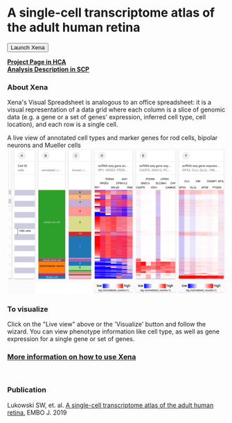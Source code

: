 # A single-cell transcriptome atlas of the adult human retina

<button class="cohortButton">Launch Xena</button>

__[Project Page in HCA](https://data.humancellatlas.org/explore/projects/8185730f-4113-40d3-9cc3-929271784c2b)__<br>
__[Analysis Description in SCP](https://singlecell.broadinstitute.org/single_cell/study/SCP752/2020-mar-atlas-adult-retina-10x)__

### About Xena
Xena's Visual Spreadsheet is analogous to an office spreadsheet: it is a visual representation of a data grid where each column is a slice of genomic data (e.g. a gene or a set of genes' expression, inferred cell type, cell location), and each row is a single cell.

A live view of annotated cell types and marker genes for rod cells, bipolar neurons and Mueller cells
<a href='/?columns=%5B%7B%22width%22%3A125%2C%22columnLabel%22%3A%22%22%2C%22fieldLabel%22%3A%22annotated_cell_identity.ontology_label%22%2C%22host%22%3A%22https%3A%2F%2Fsinglecellnew.xenahubs.net%22%2C%22name%22%3A%22HCA%2FWongAdultRetina%2F10x%2Fmeta.tsv%22%2C%22fields%22%3A%22annotated_cell_identity.ontology_label%22%7D%2C%7B%22width%22%3A105%2C%22columnLabel%22%3A%22%22%2C%22fieldLabel%22%3A%22louvain_labels%22%2C%22host%22%3A%22https%3A%2F%2Fsinglecellnew.xenahubs.net%22%2C%22name%22%3A%22HCA%2FWongAdultRetina%2F10x%2Fmeta.tsv%22%2C%22fields%22%3A%22louvain_labels%22%7D%2C%7B%22width%22%3A176%2C%22columnLabel%22%3A%22scRNA-seq%20gene%20expression%20-%2010x%22%2C%22fieldLabel%22%3A%22RP1%2C%20NR2E3%2C%20PDE6A%2C%20ARL4D%2C%20EPB41L2%2C%20AHI1%2C%20RIMS2%22%2C%22host%22%3A%22https%3A%2F%2Fsinglecellnew.xenahubs.net%22%2C%22name%22%3A%22HCA%2FWongAdultRetina%2F10x%2FexprMatrix.tsv%22%2C%22fields%22%3A%22RP1%20NR2E3%20PDE6A%20ARL4D%20EPB41L2%20AHI1%20RIMS2%22%7D%2C%7B%22width%22%3A183%2C%22columnLabel%22%3A%22scRNA-seq%20gene%20expression%20-%2010x%22%2C%22fieldLabel%22%3A%22CADPS%2C%20GNG13%2C%20PCDH9%2C%20VSX1%2C%20SLC38A1%2C%20LRTM1%2C%20CAMK2B%2C%20CHN2%22%2C%22host%22%3A%22https%3A%2F%2Fsinglecellnew.xenahubs.net%22%2C%22name%22%3A%22HCA%2FWongAdultRetina%2F10x%2FexprMatrix.tsv%22%2C%22fields%22%3A%22CADPS%20GNG13%20PCDH9%20VSX1%20SLC38A1%20LRTM1%20CAMK2B%20CHN2%22%7D%2C%7B%22width%22%3A209%2C%22columnLabel%22%3A%22scRNA-seq%20gene%20expression%20-%2010x%22%2C%22fieldLabel%22%3A%22GPX3%2C%20CLU%2C%20GLUL%2C%20VIM%2C%20APOE%2C%20CRABP1%2C%20PTGDS%2C%20MT2A%22%2C%22host%22%3A%22https%3A%2F%2Fsinglecellnew.xenahubs.net%22%2C%22name%22%3A%22HCA%2FWongAdultRetina%2F10x%2FexprMatrix.tsv%22%2C%22fields%22%3A%22GPX3%20CLU%20GLUL%20VIM%20APOE%20CRABP1%20PTGDS%20MT2A%22%7D%5D&heatmap=%7B%22showWelcome%22%3Afalse%2C%22mode%22%3A%22heatmap%22%7D'><img src="https://github.com/ucscXena/cohortMetaData/raw/master/cohort_HCA%20Adult%20Retina%20(Wong)/HCA%20Adult%20Retina%20(Wong).png" width="800px"></a>

### To visualize
Click on the "Live view" above or the 'Visualize' button and follow the wizard. You can view phenotype information like cell type, as well as gene expression for a single gene or set of genes.

### [More information on how to use Xena](https://ucsc-xena.gitbook.io/project/tutorials/hca-tutorial)

<br>

### Publication
Lukowski SW, et. al. [A single-cell transcriptome atlas of the adult human retina.](https://www.ncbi.nlm.nih.gov/pubmed/31436334) EMBO J. 2019

<br>
